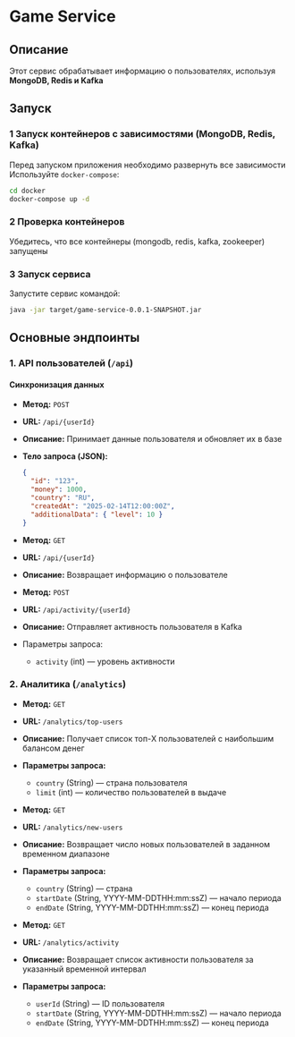# Game Service

## Описание
Этот сервис обрабатывает информацию о пользователях, используя **MongoDB, Redis и Kafka**

## Запуск

### 1 **Запуск контейнеров с зависимостями (MongoDB, Redis, Kafka)**
Перед запуском приложения необходимо развернуть все зависимости
Используйте `docker-compose`:

```sh
cd docker
docker-compose up -d
```

### 2 **Проверка контейнеров**
Убедитесь, что все контейнеры (mongodb, redis, kafka, zookeeper) запущены

### 3 **Запуск сервиса**
Запустите сервис командой:

```sh
java -jar target/game-service-0.0.1-SNAPSHOT.jar
```

## **Основные эндпоинты**

### **1. API пользователей (`/api`)**
#### **Синхронизация данных**
- **Метод:** `POST`
- **URL:** `/api/{userId}`
- **Описание:** Принимает данные пользователя и обновляет их в базе
- **Тело запроса (JSON):**
  ```json
  {
    "id": "123",
    "money": 1000,
    "country": "RU",
    "createdAt": "2025-02-14T12:00:00Z",
    "additionalData": { "level": 10 }
  }
  ```
  
- **Метод:** `GET`
- **URL:** `/api/{userId}`
- **Описание:** Возвращает информацию о пользователе


- **Метод:** `POST`
- **URL:** `/api/activity/{userId}`
- **Описание:** Отправляет активность пользователя в Kafka
- Параметры запроса:
  - `activity` (int) — уровень активности

### **2. Аналитика (`/analytics`)**
- **Метод:** `GET`
- **URL:** `/analytics/top-users`
- **Описание:** Получает список топ-X пользователей с наибольшим балансом денег
- **Параметры запроса:**
  - `country` (String) — страна пользователя
  - `limit` (int) — количество пользователей в выдаче


- **Метод:** `GET`
- **URL:** `/analytics/new-users`
- **Описание:** Возвращает число новых пользователей в заданном временном диапазоне
- **Параметры запроса:**
    - `country` (String) — страна
    - `startDate` (String, YYYY-MM-DDTHH:mm:ssZ) — начало периода
    - `endDate` (String, YYYY-MM-DDTHH:mm:ssZ) — конец периода


- **Метод:** `GET`
- **URL:** `/analytics/activity`
- **Описание:** Возвращает список активности пользователя за указанный временной интервал
- **Параметры запроса:**
    - `userId` (String) — ID пользователя
    - `startDate` (String, YYYY-MM-DDTHH:mm:ssZ) — начало периода
    - `endDate` (String, YYYY-MM-DDTHH:mm:ssZ) — конец периода